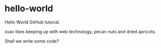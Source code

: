 # hello-world
Hello World GitHub tutorial.

svav likes keeping up with web technology, pecan nuts and dried apricots.

Shall we write some code?
